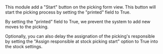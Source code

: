 This module add a "Start" button on the picking form view. This button
will start the picking process by setting the "printed" field to True.

By setting the "printed" field to True, we prevent the system to add new
moves to the picking.

Optionally, you can also delay the assignation of the picking's
responsible by setting the "Assign responsible at stock picking start"
option to True into the stock settings.
